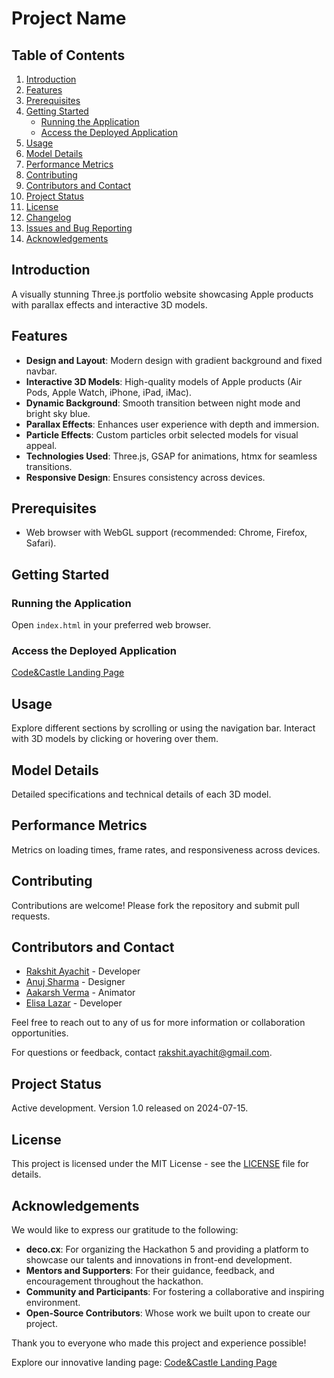 # Project Name

## Table of Contents

1. [Introduction](#introduction)
2. [Features](#features)
3. [Prerequisites](#prerequisites)
4. [Getting Started](#getting-started)
    - [Running the Application](#running-the-application)
    - [Access the Deployed Application](#access-the-deployed-application)
5. [Usage](#usage)
6. [Model Details](#model-details)
7. [Performance Metrics](#performance-metrics)
8. [Contributing](#contributing)
9. [Contributors and Contact](#contributors-and-contact)
10. [Project Status](#project-status)
11. [License](#license)
12. [Changelog](#changelog)
13. [Issues and Bug Reporting](#issues-and-bug-reporting)
14. [Acknowledgements](#acknowledgements)

## Introduction

A visually stunning Three.js portfolio website showcasing Apple products with parallax effects and interactive 3D models.

## Features

- **Design and Layout**: Modern design with gradient background and fixed navbar.
- **Interactive 3D Models**: High-quality models of Apple products (Air Pods, Apple Watch, iPhone, iPad, iMac).
- **Dynamic Background**: Smooth transition between night mode and bright sky blue.
- **Parallax Effects**: Enhances user experience with depth and immersion.
- **Particle Effects**: Custom particles orbit selected models for visual appeal.
- **Technologies Used**: Three.js, GSAP for animations, htmx for seamless transitions.
- **Responsive Design**: Ensures consistency across devices.

## Prerequisites

- Web browser with WebGL support (recommended: Chrome, Firefox, Safari).

## Getting Started

### Running the Application

Open `index.html` in your preferred web browser.

### Access the Deployed Application

[Code&Castle Landing Page](https://code-castle-decocx-3dv2p4mis-rakshit-ayachits-projects.vercel.app/)

## Usage

Explore different sections by scrolling or using the navigation bar. Interact with 3D models by clicking or hovering over them.

## Model Details

Detailed specifications and technical details of each 3D model.

## Performance Metrics

Metrics on loading times, frame rates, and responsiveness across devices.

## Contributing

Contributions are welcome! Please fork the repository and submit pull requests.

## Contributors and Contact

- [Rakshit Ayachit](https://github.com/rakshit-ayachit) - Developer
- [Anuj Sharma](https://discord.com/users/anuj96#3622) - Designer
- [Aakarsh Verma](https://discord.com/users/aakarshverma01) - Animator
- [Elisa Lazar](https://discord.com/users/elisalazar#4686) - Developer

Feel free to reach out to any of us for more information or collaboration opportunities.

For questions or feedback, contact [rakshit.ayachit@gmail.com](mailto:rakshit.ayachit@gmail.com).

## Project Status

Active development. Version 1.0 released on 2024-07-15.

## License

This project is licensed under the MIT License - see the [LICENSE](LICENSE.md) file for details.

## Acknowledgements

We would like to express our gratitude to the following:

- **deco.cx**: For organizing the Hackathon 5 and providing a platform to showcase our talents and innovations in front-end development.
- **Mentors and Supporters**: For their guidance, feedback, and encouragement throughout the hackathon.
- **Community and Participants**: For fostering a collaborative and inspiring environment.
- **Open-Source Contributors**: Whose work we built upon to create our project.

Thank you to everyone who made this project and experience possible!

Explore our innovative landing page: [Code&Castle Landing Page](https://code-castle-decocx-3dv2p4mis-rakshit-ayachits-projects.vercel.app/)
